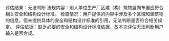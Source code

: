 评估结果：无法判断
法规内容：用人单位生产厂区建（构）筑物竖向布置应符合相关安全和结构设计标准。
检查情况：用户提供的内容中涉及多个区域和建筑物的信息，但未提供具体的安全和结构设计标准的引用，无法判断是否符合相关规定。
评估依据：缺乏必要的安全和结构设计标准依据，故本次评估无法判断用户输入是否合规。